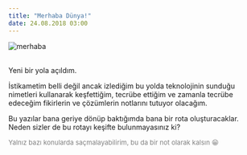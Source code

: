 ```yaml
--- 
title: "Merhaba Dünya!"
date: 24.08.2018 03:00
---
```


![merhaba](https://media.giphy.com/media/LW5vBvAb48Oe9OoEKT/giphy.gif)

<br>
Yeni bir yola açıldım.  

İstikametim belli değil ancak izlediğim bu yolda teknolojinin sunduğu nimetleri kullanarak keşfettiğim, tecrübe ettiğim ve zamanla tecrübe edeceğim fikirlerin ve çözümlerin notlarını tutuyor olacağım.

Bu yazılar bana geriye dönüp baktığımda bana bir rota oluşturacaklar.  
Neden sizler de bu rotayı keşifte bulunmayasınız ki?
<br>
<p><font color="gray" size="2">Yalnız bazı konularda saçmalayabilirim, bu da bir not olarak kalsın 😁</font></p>